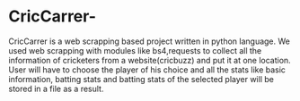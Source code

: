 # CricCarrer-
CricCarrer is a web scrapping based project written in python language.
We used web scrapping with modules like bs4,requests to collect all the information of cricketers from a website(cricbuzz) and put it at one location.
User will have to choose the player of his choice and all the stats like basic information, batting stats and batting stats of the selected player will be stored in a file as a result.
